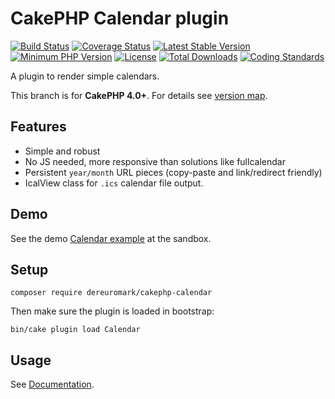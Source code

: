 # CakePHP Calendar plugin

[![Build Status](https://api.travis-ci.com/dereuromark/cakephp-calendar.png?branch=master)](https://github.com/dereuromark/cakephp-calendar/actions?query=workflow%3ACI+branch%3Amaster)
[![Coverage Status](https://codecov.io/gh/dereuromark/cakephp-calendar/branch/master/graph/badge.svg)](https://codecov.io/gh/dereuromark/cakephp-calendar)
[![Latest Stable Version](https://poser.pugx.org/dereuromark/cakephp-calendar/v/stable.svg)](https://packagist.org/packages/dereuromark/cakephp-calendar)
[![Minimum PHP Version](https://img.shields.io/badge/php-%3E%3D%207.2-8892BF.svg)](https://php.net/)
[![License](https://poser.pugx.org/dereuromark/cakephp-calendar/license.png)](https://packagist.org/packages/dereuromark/cakephp-calendar)
[![Total Downloads](https://poser.pugx.org/dereuromark/cakephp-calendar/d/total.png)](https://packagist.org/packages/dereuromark/cakephp-calendar)
[![Coding Standards](https://img.shields.io/badge/cs-PSR--2--R-yellow.svg)](https://github.com/php-fig-rectified/fig-rectified-standards)

A plugin to render simple calendars.

This branch is for **CakePHP 4.0+**. For details see [version map](https://github.com/dereuromark/cakephp-calendar/wiki#cakephp-version-map).

## Features
- Simple and robust
- No JS needed, more responsive than solutions like fullcalendar
- Persistent `year/month` URL pieces (copy-paste and link/redirect friendly)
- IcalView class for `.ics` calendar file output.

## Demo
See the demo [Calendar example](https://sandbox.dereuromark.de/sandbox/calendar) at the sandbox.

## Setup
```
composer require dereuromark/cakephp-calendar
```

Then make sure the plugin is loaded in bootstrap:
```
bin/cake plugin load Calendar
```

## Usage
See [Documentation](/docs).
